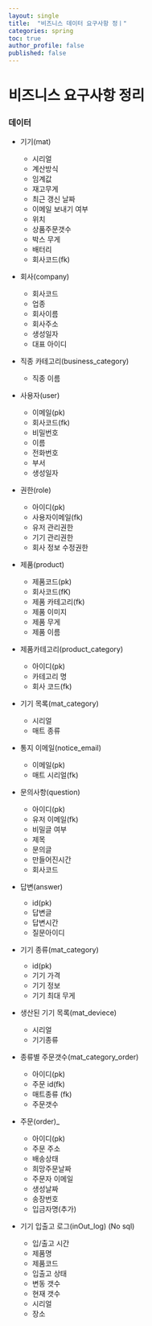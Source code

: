 ```yaml
---
layout: single
title:  "비즈니스 데이터 요구사항 정ㅣ"
categories: spring
toc: true
author_profile: false
published: false
---
```



# 비즈니스 요구사항 정리
### 데이터

* 기기(mat)
	* 시리얼
	* 계산방식
	* 임계값
	* 재고무게
	* 최근 갱신 날짜
	* 이메일 보내기 여부
	* 위치
	* 상품주문갯수
	* 박스 무게
	* 배터리
	* 회사코드(fk)
* 회사(company)
	* 회사코드
	* 업종
	* 회사이름
	* 회사주소
	* 생성일자
	* 대표 아이디
* 직종 카테고리(business_category)
	* 직종 이름
* 사용자(user)
	* 이메일(pk)
	* 회사코드(fk)
	* 비밀번호
	* 이름
	* 전화번호
	* 부서
	* 생성일자
* 권한(role)
	* 아이디(pk)
	* 사용자이메일(fk)
	* 유저 관리권한
	* 기기 관리권한
	* 회사 정보 수정권한
* 제품(product)
	* 제품코드(pk)
	* 회사코드(fK)
	* 제품 카테고리(fk)
	* 제품 이미지
	* 제품 무게
	* 제품 이름
* 제품카테고리(product_category)
	* 아이디(pk)
	* 카테고리 명
	* 회사 코드(fk)
* 기기 목록(mat_category)
	* 시리얼
	* 매트 종류
* 통지 이메일(notice_email)
	* 이메일(pk)
	* 매트 시리얼(fk)

* 문의사항(question)
	* 아이디(pk)
	* 유저 이메일(fk)
	* 비밀글 여부
	* 제목
	* 문의글
	* 만들어진시간
	* 회사코드
* 답변(answer)
	* id(pk)
	* 답변글
	* 답변시간
	* 질문아이디
* 기기 종류(mat_category)
	* id(pk)
	* 기기 가격
	* 기기 정보
	* 기기 최대 무게
* 생산된 기기 목록(mat_deviece)
	* 시리얼
	*  기기종류
* 종류별 주문갯수(mat_category_order)
	* 아이디(pk)
	* 주문 id(fk)
	* 매트종류 (fk)
	* 주문갯수
* 주문(order)_
	* 아이디(pk)
	* 주문 주소
	* 배송상태
	* 희망주문날짜
	* 주문자 이메일
	* 생성날짜
	* 송장번호
	* 입금자명(추가)
* 기기 입출고 로그(inOut_log) (No sql)
	* 입/출고 시간
	* 제품명
	* 제품코드
	* 입출고 상태
	* 변동 갯수
	* 현재 갯수
	* 시리얼
	* 장소
